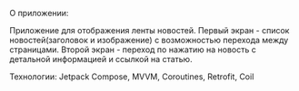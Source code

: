 О приложении:

Приложение для отображения ленты новостей. 
Первый экран - список новостей(заголовок и изображение) с возможностью перехода между страницами. 
Второй экран - переход по нажатию на новость с детальной информацией и ссылкой на статью.

Технологии: 
Jetpack Compose, MVVM, Coroutines, Retrofit, Coil


